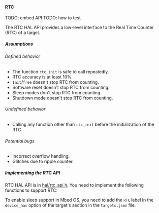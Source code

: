 #### RTC

TODO: embed API
TODO: how to test

The RTC HAL API provides a low-level interface to the Real Time Counter (RTC) of a target.

##### Assumptions

###### Defined behavior

- The function `rtc_init` is safe to call repeatedly.
- RTC accuracy is at least 10%.
- `Init`/`free` doesn't stop RTC from counting.
- Software reset doesn't stop RTC from counting.
- Sleep modes don't stop RTC from counting.
- Shutdown mode doesn't stop RTC from counting.

###### Undefined behavior

- Calling any function other than `rtc_init` before the initialization of the RTC.

###### Potential bugs

- Incorrect overflow handling.
- Glitches due to ripple counter.

##### Implementing the RTC API

RTC HAL API is in [hal/rtc_api.h](/docs/v5.4/mbed-os-api-doxy/rtc__api_8h_source.html). You need to implement the following functions to support RTC:

To enable sleep support in Mbed OS, you need to add the `RTC` label in the `device_has` option of the target's section in the `targets.json` file.
